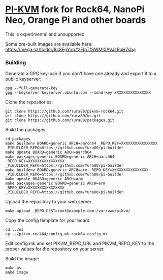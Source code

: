 # [PI-KVM](https://github.com/pikvm/pikvm) fork for Rock64, NanoPi Neo, Orange Pi and other boards

This is experimental and unsupported.

Some pre-built images are available here: https://mega.nz/folder/8c8FgYxb#zEIpTfSWMI0AVJzRoH7sbg

### Building

Generate a GPG key-pair if you don't have one already and export it to a public keyserver: 

    gpg --full-generate-key
    gpg --keyserver keyserver.ubuntu.com --send-key XXXXXXXXXXXXXXXX


Clone the repositories:

	git clone https://github.com/Yura80/pikvm-rock64.git
	git clone https://github.com/Yura80/os.git
	git clone https://github.com/Yura80/packages.git
	
Build the packages:
    
    cd packages
    make buildenv BOARD=generic ARCH=aarch64 _REPO_KEY=XXXXXXXXXXXXXXXX _PIBUILDER_REPO=https://github.com/Yura80/pi-builder
    make update BOARD=generic ARCH=aarch64
    make packages-generic BOARD=generic ARCH=aarch64 _REPO_KEY=XXXXXXXXXXXXXXXX _PIBUILDER_REPO=https://github.com/Yura80/pi-builder
    make buildenv BOARD=generic ARCH=arm _REPO_KEY=XXXXXXXXXXXXXXXX _PIBUILDER_REPO=https://github.com/Yura80/pi-builder
    make update BOARD=generic ARCH=arm
    make packages-generic BOARD=generic ARCH=arm _REPO_KEY=XXXXXXXXXXXXXXXX _PIBUILDER_REPO=https://github.com/Yura80/pi-builder


Upload the repository to your web server:

	make upload _REPO_DEST=root@example.com:/var/www/pikvm/
	
Copy the config template for your board:

	cd ../os
	cp ../pikvm-rock64/config.mk.rock64 config.mk
	
Edit config.mk and set PIKVM_REPO_URL and PIKVM_REPO_KEY to the proper values for the repository on your server.

Build the image:

	make os
	make image
